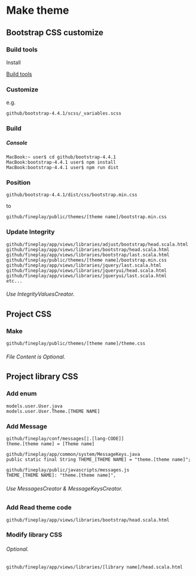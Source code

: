 Make theme
=======

Bootstrap CSS customize
----------

### Build tools ###

Install

[Build tools](https://getbootstrap.com/docs/4.4/getting-started/build-tools/)

### Customize ###

e.g.

	github/bootstrap-4.4.1/scss/_variables.scss

### Build ###

##### Console #####

	MacBook:~ user$ cd github/bootstrap-4.4.1
	MacBook:bootstrap-4.4.1 user$ npm install
	MacBook:bootstrap-4.4.1 user$ npm run dist

### Position ###

	github/bootstrap-4.4.1/dist/css/bootstrap.min.css

to

	github/fineplay/public/themes/[theme name]/bootstrap.min.css

### Update Integrity ###

	github/fineplay/app/views/libraries/adjust/bootstrap/head.scala.html
	github/fineplay/app/views/libraries/bootstrap/head.scala.html
	github/fineplay/app/views/libraries/bootstrap/last.scala.html
	github/fineplay/public/themes/[theme name]/bootstrap.min.css
	github/fineplay/app/views/libraries/jquery/last.scala.html
	github/fineplay/app/views/libraries/jqueryui/head.scala.html
	github/fineplay/app/views/libraries/jqueryui/last.scala.html
	etc...

###### Use IntegrityValuesCreator.

Project CSS
----------

### Make ###

	github/fineplay/public/themes/[theme name]/theme.css

###### File Content is Optional.

Project library CSS
----------

### Add enum ###

	models.user.User.java
	models.user.User.Theme.[THEME NAME]

### Add Message ###

	github/fineplay/conf/messages[|.[lang-CODE]]
	theme.[theme name] = [Theme name]

	github/fineplay/app/common/system/MessageKeys.java
	public static final String THEME_[THEME NAME] = "theme.[theme name]";

	github/fineplay/public/javascripts/messages.js
	THEME_[THEME NAME]: "theme.[theme name]",

###### Use MessagesCreator & MessageKeysCreator.

### Add Read theme code ###

	github/fineplay/app/views/libraries/bootstrap/head.scala.html

### Modify library CSS ###
###### Optional.

	github/fineplay/app/views/libraries/[library name]/head.scala.html
